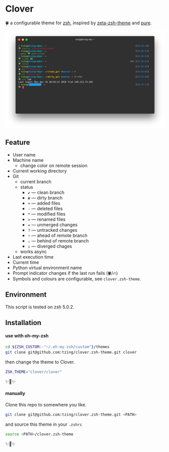 # Clover

🍀 a configurable theme for [zsh], inspired by [zeta-zsh-theme] and [pure].

![screenshot](./screenshot.png)

[zsh]: https://en.wikipedia.org/wiki/Z_shell
[zeta-zsh-theme]: https://github.com/skylerlee/zeta-zsh-theme
[pure]: https://github.com/sindresorhus/pure


## Feature

- User name
- Machine name
    - change color on remote session
- Current working directory
- Git
    - current branch
    - status
        * `✔` — clean branch
        * `✘` — dirty branch
        * `+` — added files
        * `-` — deleted files
        * `*` — modified files
        * `>` — renamed files
        * `=` — unmerged changes
        * `?` — untracked changes
        * `⇡` — ahead of remote branch
        * `⇣` — behind of remote branch
        * `⇕` — diverged chages
    - works async
- Last execution time
- Current time
- Python virtual environment name
- Prompt indicator changes if the last run fails (🍀/🔥)
- Symbols and colours are configurable, see `clover.zsh-theme`.


## Environment

This script is tested on zsh 5.0.2.


## Installation

#### use with oh-my-zsh

```sh
cd ${ZSH_CUSTOM:-"~/.oh-my-zsh/custom"}/themes
git clone git@github.com:tzing/clover.zsh-theme.git clover
```

then change the theme to Clover.

```zsh
ZSH_THEME="clover/clover"
```

✨🍰✨


#### manually

Clone this repo to somewhere you like.

```sh
git clone git@github.com:tzing/clover.zsh-theme.git <PATH>
```

and source this theme in your `.zshrc`

```zsh
source <PATH>/clover.zsh-theme
```

✨🍰✨
